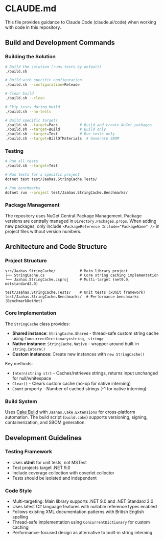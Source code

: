 # CLAUDE.md

This file provides guidance to Claude Code (claude.ai/code) when working with code in this repository.

## Build and Development Commands

### Building the Solution
```bash
# Build the solution (runs tests by default)
./build.sh

# Build with specific configuration
./build.sh --configuration=Release

# Clean build
./build.sh --clean

# Skip tests during build
./build.sh --no-tests

# Build specific targets
./build.sh --target=Pack          # Build and create NuGet packages
./build.sh --target=Build         # Build only
./build.sh --target=Test          # Run tests only
./build.sh --target=BillOfMaterials  # Generate SBOM
```

### Testing
```bash
# Run all tests
./build.sh --target=Test

# Run tests for a specific project
dotnet test test/Jaahas.StringCache.Tests/

# Run benchmarks
dotnet run --project test/Jaahas.StringCache.Benchmarks/
```

### Package Management
The repository uses NuGet Central Package Management. Package versions are centrally managed in `Directory.Packages.props`. When adding new packages, only include `<PackageReference Include="PackageName" />` in project files without version numbers.

## Architecture and Code Structure

### Project Structure
```
src/Jaahas.StringCache/           # Main library project
├── StringCache.cs                # Core string caching implementation
└── Jaahas.StringCache.csproj     # Multi-target (net9.0, netstandard2.0)

test/Jaahas.StringCache.Tests/    # Unit tests (xUnit framework)
test/Jaahas.StringCache.Benchmarks/  # Performance benchmarks (BenchmarkDotNet)
```

### Core Implementation
The `StringCache` class provides:
- **Shared instance**: `StringCache.Shared` - thread-safe custom string cache using `ConcurrentDictionary<string, string>`
- **Native instance**: `StringCache.Native` - wrapper around built-in `string.Intern()`
- **Custom instances**: Create new instances with `new StringCache()`

Key methods:
- `Intern(string str)` - Caches/retrieves strings, returns input unchanged for null/whitespace
- `Clear()` - Clears custom cache (no-op for native interning)
- `Count` property - Number of cached strings (-1 for native interning)

### Build System
Uses [Cake Build](https://cakebuild.net/) with `Jaahas.Cake.Extensions` for cross-platform automation. The build script (`build.cake`) supports versioning, signing, containerization, and SBOM generation.

## Development Guidelines

### Testing Framework
- Uses **xUnit** for unit tests, not MSTest
- Test projects target .NET 9.0
- Include coverage collection with coverlet.collector
- Tests should be isolated and independent

### Code Style
- Multi-targeting: Main library supports .NET 9.0 and .NET Standard 2.0
- Uses latest C# language features with nullable reference types enabled
- Follows existing XML documentation patterns with British English spelling
- Thread-safe implementation using `ConcurrentDictionary` for custom caching
- Performance-focused design as alternative to built-in string interning